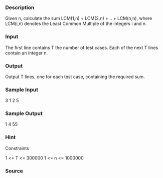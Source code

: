 
### Description
Given n, calculate the sum LCM(1,n) + LCM(2,n) + .. + LCM(n,n), where LCM(i,n) denotes the Least Common Multiple of the integers i and n.

### Input
The first line contains T the number of test cases. Each of the next T lines contain an integer n.

### Output
Output T lines, one for each test case, containing the required sum.



### Sample Input
3
1
2
5


### Sample Output
1
4
55

### Hint
Constraints

1 <= T <= 300000
1 <= n <= 1000000


### Source
